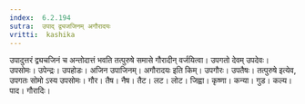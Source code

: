 ```yaml
---
index:  6.2.194
sutra:  उपाद् द्व्यजजिनम् अगौरादयः
vritti:  kashika 
---
```


उपादुत्तरं द्व्यचजिनं च अन्तोदात्तं भवति तत्पुरुषे समासे गौरादीन् वर्जयित्वा। उपगतो देवम् उपदेवः। उपसोमः। उपेन्द्रः। उपहोडः। अजिन उपाजिनम्। अगौरादयः इति किम्। उपगौरः। उपतैषः। तत्पुरुषे इत्येव, उपगतः सोमो ऽस्य उपसोमः। गौर। तैष। नैष। तैट। लट। लोट। जिह्वा। कृष्णा। कन्या। गुड। कल्य। पाद। गौरादिः।

